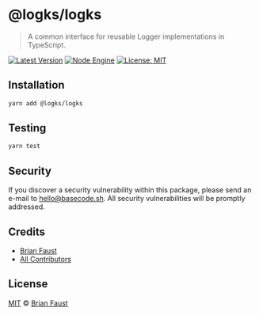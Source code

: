 # @logks/logks

> A common interface for reusable Logger implementations in TypeScript.

[![Latest Version](https://badgen.now.sh/npm/v/@logks/logks)](https://www.npmjs.com/package/@logks/logks)
[![Node Engine](https://badgen.now.sh/npm/node/@logks/logks)](https://www.npmjs.com/package/@logks/logks)
[![License: MIT](https://badgen.now.sh/badge/license/MIT/green)](https://opensource.org/licenses/MIT)

## Installation

```bash
yarn add @logks/logks
```

## Testing

```bash
yarn test
```

## Security

If you discover a security vulnerability within this package, please send an e-mail to hello@basecode.sh. All security vulnerabilities will be promptly addressed.

## Credits

-   [Brian Faust](https://github.com/faustbrian)
-   [All Contributors](../../../../contributors)

## License

[MIT](LICENSE) © [Brian Faust](https://basecode.sh)
